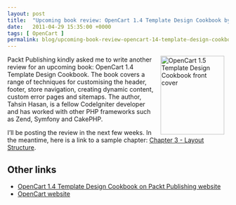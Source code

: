 ```yaml
---
layout: post
title:  "Upcoming book review: OpenCart 1.4 Template Design Cookbook by Tahsin Hasan"
date:   2011-04-29 15:35:00 +0000
tags: [ OpenCart ]
permalink: blog/upcoming-book-review-opencart-14-template-design-cookbook-tahsin-hasan
---
```

<a href="http://link.packtpub.com/Cm452D"><img alt="OpenCart 1.5 Template Design Cookbook front cover" src="/uploads/OpenCart1.4TemplateDesignCookbook_thumb_0.jpg" style="width: 145px; height: 180px; border-width: 0px; border-style: solid; margin-left: 10px; margin-right: 10px; float: right;"></a>Packt Publishing kindly asked me to write another review for an upcoming book: OpenCart 1.4 Template Design Cookbook. The book covers a range of techniques for customising the header, footer, store navigation, creating dynamic content, custom error pages and sitemaps. The author, Tahsin Hasan, is a fellow CodeIgniter developer and has worked with other PHP frameworks such as Zend, Symfony and CakePHP.

I’ll be posting the review in the next few weeks. In the meantime, here is a link to a sample chapter: [Chapter 3 - Layout Structure](http://www.packtpub.com/sites/default/files/4309OS-Chapter-3-Layout-Structure.pdf?utm_source=packtpub&utm_medium=free&utm_campaign=pdf).

## Other links

* [OpenCart 1.4 Template Design Cookbook on Packt Publishing website](http://link.packtpub.com/Cm452D)
* [OpenCart website](http://www.opencart.com/)